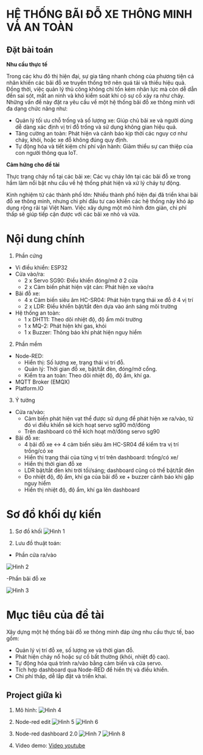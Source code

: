 # HỆ THỐNG BÃI ĐỖ XE THÔNG MINH VÀ AN TOÀN

## Đặt bài toán
__Nhu cầu thực tế__

Trong các khu đô thị hiện đại, sự gia tăng nhanh chóng của phương tiện cá nhân khiến các bãi đỗ xe truyền thống trở nên quá tải và thiếu hiệu quả. Đồng thời, việc quản lý thủ công không chỉ tốn kém nhân lực mà còn dễ dẫn đến sai sót, mất an ninh và khó kiểm soát khi có sự cố xảy ra như cháy. Những vấn đề này đặt ra yêu cầu về một hệ thống bãi đỗ xe thông minh với đa dạng chức năng như:
- Quản lý tối ưu chỗ trống và số lượng xe: Giúp chủ bãi xe và người dùng dễ dàng xác định vị trí đỗ trống và sử dụng không gian hiệu quả.
- Tăng cường an toàn: Phát hiện và cảnh báo kịp thời các nguy cơ như cháy, khói, hoặc xe đỗ không đúng quy định.
- Tự động hóa và tiết kiệm chi phí vận hành: Giảm thiểu sự can thiệp của con người thông qua IoT.

__Cảm hứng cho đề tài__

Thực trạng cháy nổ tại các bãi xe: Các vụ cháy lớn tại các bãi đỗ xe trong hầm làm nổi bật nhu cầu về hệ thống phát hiện và xử lý cháy tự động.

Kinh nghiệm từ các thành phố lớn: Nhiều thành phố hiện đại đã triển khai bãi đỗ xe thông minh, nhưng chi phí đầu tư cao khiến các hệ thống này khó áp dụng rộng rãi tại Việt Nam. Việc xây dựng một mô hình đơn giản, chi phí thấp sẽ giúp tiếp cận được với các bãi xe nhỏ và vừa.

# Nội dung chính

1. Phần cứng
- Vi điều khiển: ESP32
- Cửa vào/ra: 
    + 2 x Servo SG90: Điều khiển đóng/mở ở 2 cửa
    + 2 x Cảm biến phát hiện vật cản: Phát hiện xe vào/ra
- Bãi đỗ xe:
    + 4 x Cảm biến siêu âm HC-SR04: Phát hiện trạng thái xe đỗ ở 4 vị trí
    + 2 x LDR: Điều khiển bật/tắt đèn dựa vào ánh sáng môi trường
- Hệ thống an toàn: 
    + 1 x DHT11: Theo dõi nhiệt độ, độ ẩm môi trường
    + 1 x MQ-2: Phát hiện khí gas, khói
    + 1 x Buzzer: Thông báo khi phát hiện nguy hiểm

2. Phần mềm
- Node-RED:
    + Hiển thị: Số lượng xe, trạng thái vị trí đỗ.
    + Quản lý: Thời gian đỗ xe, bật/tắt đèn, đóng/mở cổng.
    + Kiểm tra an toàn: Theo dõi nhiệt độ, độ ẩm, khí ga.
- MQTT Broker (EMQX)
- Platform.IO

3. Ý tưởng
- Cửa ra/vào: 
    + Cảm biến phát hiện vạt thể được sử dụng để phát hiện xe ra/vào, từ đó vi điều khiển sẽ kích hoạt servo sg90 mở/đóng
	+ Trên dashboard có thể kích hoạt mở/đóng servo sg90
- Bãi đỗ xe: 
    + 4 bãi đỗ xe <-> 4 cảm biến siêu âm HC-SR04 để kiểm tra vị trí trống/có xe
	+ Hiển thị trạng thái của từng vị trí trên dashboard: trống/có xe/ 
	+ Hiển thị thời gian đỗ xe
	+ LDR bật/tắt đèn khi trời tối/sáng; dashboard cũng có thể bật/tắt đèn
	+ Đo nhiệt độ, độ ẩm, khí ga của bãi đỗ xe + buzzer cảnh báo khi gặp nguy hiểm
	+ Hiển thị nhiệt độ, độ ẩm, khí ga lên dashboard

# Sơ đồ khối dự kiến
1. Sơ đồ khối
![Hình 1](./images/3.png)

2. Lưu đồ thuật toán:
- Phần cửa ra/vào

![Hình 2](./images/1.png)

-Phần bãi đỗ xe

![Hình 3](./images/2.png)

# Mục tiêu của đề tài

Xây dựng một hệ thống bãi đỗ xe thông minh đáp ứng nhu cầu thực tế, bao gồm:
- Quản lý vị trí đỗ xe, số lượng xe và thời gian đỗ.
- Phát hiện cháy nổ hoặc sự cố bất thường (khói, nhiệt độ cao).
- Tự động hóa quá trình ra/vào bằng cảm biến và cửa servo.
- Tích hợp dashboard qua Node-RED để hiển thị và điều khiển.
- Chi phí thấp, dễ lắp đặt và triển khai.

## Project giữa kì
1. Mô hình:
![Hình 4](./images/12.jpg)

2. Node-red edit
![Hình 5](./images/10.png)
![Hình 6](./images/11.png)

3. Node-red dashboard 2.0
![Hình 7](./images/8.png)
![Hình 8](./images/9.png)

4. Video demo: [Video youtube](https://www.youtube.com/shorts/EwfClbjN2_Q)
